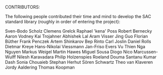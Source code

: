 CONTRIBUTORS:

The following people contributed their time and mind to develop the
SAC standard library (roughly in order of entering the project):

Sven-Bodo Scholz
Clemens Grelck
Raphael 'kena' Poss
Robert Bernecky
Aaron Vodney
Kai Trojahner
Abhishek Lal
Aram Visser
Jing Guo
Florian Büther
Frank Penczek
Artem Shinkarov
Bep Rinto
Carl Joslin
Daniel Rolls
Dietmar Kreye
Hans-Nikolai Viessmann
Jan-Friso Evers
Vu Thien Nga Nguyen
Markus Weigel
Martin Hawes
Miguel Sousa Diogo
Nico Marcussen-Wulff
Nilesh Karavadara
Philip Holzenspies
Roeland Douma
Santanu Kumar Dash
Sonia Chouaieb
Stephan Herhut
Sören Schwartz
Theo van Klaveren
Jordy Aaldering
Thomas Koopman
